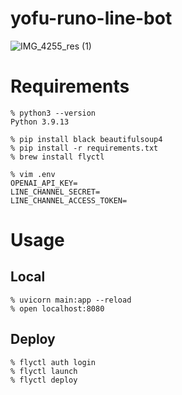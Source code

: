 # yofu-runo-line-bot

![IMG_4255_res (1)](https://user-images.githubusercontent.com/1421093/229732548-4e1934cc-7db8-4d4e-b875-0fa5ea3b7794.png)

# Requirements

```
% python3 --version
Python 3.9.13
```

```
% pip install black beautifulsoup4
% pip install -r requirements.txt
% brew install flyctl
```

```
% vim .env
OPENAI_API_KEY=
LINE_CHANNEL_SECRET=
LINE_CHANNEL_ACCESS_TOKEN=
```

# Usage

## Local

```
% uvicorn main:app --reload
% open localhost:8080
```

## Deploy

```
% flyctl auth login
% flyctl launch
% flyctl deploy
```
